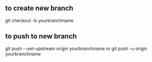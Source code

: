 ## to create new branch
git checkout -b yourbranchname
## to push to new branch 
git push --set-upstream origin yourbranchname
or
git push -u origin yourbranchname